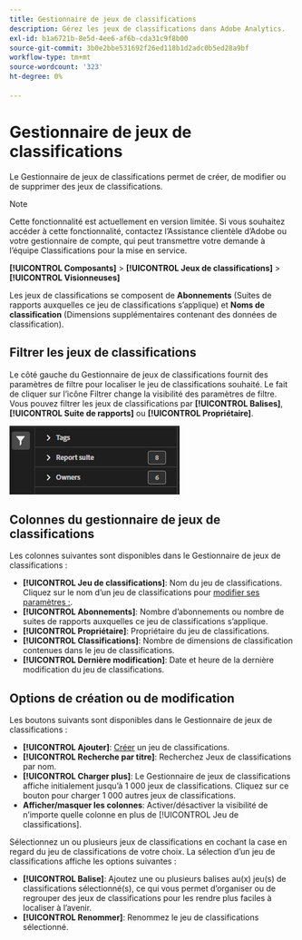 ```yaml
---
title: Gestionnaire de jeux de classifications
description: Gérez les jeux de classifications dans Adobe Analytics.
exl-id: b1a6721b-8e5d-4ee6-af6b-cda31c9f8b00
source-git-commit: 3b0e2bbe531692f26ed118b1d2adc0b5ed28a9bf
workflow-type: tm+mt
source-wordcount: '323'
ht-degree: 0%

---
```


# Gestionnaire de jeux de classifications

Le Gestionnaire de jeux de classifications permet de créer, de modifier ou de supprimer des jeux de classifications.

>[!NOTE]
>
>Cette fonctionnalité est actuellement en version limitée. Si vous souhaitez accéder à cette fonctionnalité, contactez l’Assistance clientèle d’Adobe ou votre gestionnaire de compte, qui peut transmettre votre demande à l’équipe Classifications pour la mise en service.

**[!UICONTROL Composants]** > **[!UICONTROL Jeux de classifications]** > **[!UICONTROL Visionneuses]**

Les jeux de classifications se composent de **Abonnements** (Suites de rapports auxquelles ce jeu de classifications s’applique) et **Noms de classification** (Dimensions supplémentaires contenant des données de classification).

## Filtrer les jeux de classifications

Le côté gauche du Gestionnaire de jeux de classifications fournit des paramètres de filtre pour localiser le jeu de classifications souhaité. Le fait de cliquer sur l’icône Filtrer change la visibilité des paramètres de filtre. Vous pouvez filtrer les jeux de classifications par **[!UICONTROL Balises]**, **[!UICONTROL Suite de rapports]** ou **[!UICONTROL Propriétaire]**.

![Filtres de jeu de classifications](../assets/classification-set-filters.png)

## Colonnes du gestionnaire de jeux de classifications

Les colonnes suivantes sont disponibles dans le Gestionnaire de jeux de classifications :

* **[!UICONTROL Jeu de classifications]**: Nom du jeu de classifications. Cliquez sur le nom d’un jeu de classifications pour [modifier ses paramètres ;](settings.md).
* **[!UICONTROL Abonnements]**: Nombre d’abonnements ou nombre de suites de rapports auxquelles ce jeu de classifications s’applique.
* **[!UICONTROL Propriétaire]**: Propriétaire du jeu de classifications.
* **[!UICONTROL Classifications]**: Nombre de dimensions de classification contenues dans le jeu de classifications.
* **[!UICONTROL Dernière modification]**: Date et heure de la dernière modification du jeu de classifications.

## Options de création ou de modification

Les boutons suivants sont disponibles dans le Gestionnaire de jeux de classifications :

* **[!UICONTROL Ajouter]**: [Créer](create.md) un jeu de classifications.
* **[!UICONTROL Recherche par titre]**: Recherchez Jeux de classifications par nom.
* **[!UICONTROL Charger plus]**: Le Gestionnaire de jeux de classifications affiche initialement jusqu’à 1 000 jeux de classifications. Cliquez sur ce bouton pour charger 1 000 autres jeux de classifications.
* **Afficher/masquer les colonnes**: Activer/désactiver la visibilité de n’importe quelle colonne en plus de [!UICONTROL Jeu de classifications].

Sélectionnez un ou plusieurs jeux de classifications en cochant la case en regard du jeu de classifications de votre choix. La sélection d’un jeu de classifications affiche les options suivantes :

* **[!UICONTROL Balise]**: Ajoutez une ou plusieurs balises au(x) jeu(s) de classifications sélectionné(s), ce qui vous permet d’organiser ou de regrouper des jeux de classifications pour les rendre plus faciles à localiser à l’avenir.
* **[!UICONTROL Renommer]**: Renommez le jeu de classifications sélectionné.

